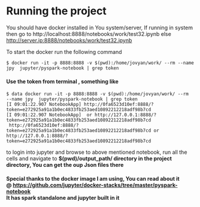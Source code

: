 
# Running the project  
You should have docker installed in You system/server, If running in system then go to http://localhost:8888/notebooks/work/test32.ipynb else http://server.ip:8888/notebooks/work/test32.ipynb  
  
To start the docker run the following command  
````
$ docker run -it -p 8888:8888 -v $(pwd):/home/jovyan/work/ --rm --name jpy  jupyter/pyspark-notebook | grep token 
```` 
#### Use the token from terminal , something like 
````  
$ data docker run -it -p 8888:8888 -v $(pwd):/home/jovyan/work/ --rm  --name jpy  jupyter/pyspark-notebook | grep token  
[I 09:01:22.907 NotebookApp] http://0fa6523d10ef:8888/?token=e272925a91a1b0ec4833fb253aed10892212218adf98b7cd  
[I 09:01:22.907 NotebookApp]  or http://127.0.0.1:8888/?token=e272925a91a1b0ec4833fb253aed10892212218adf98b7cd  
 http://0fa6523d10ef:8888/?token=e272925a91a1b0ec4833fb253aed10892212218adf98b7cd or http://127.0.0.1:8888/?token=e272925a91a1b0ec4833fb253aed10892212218adf98b7cd
 ````  
 to login into jupyter and browse to above mentioned notebook, run all the cells and navigate to <b>$(pwd)/output_path/<b> directory in the project directory, You can get the oup Json files there  
  
#### Special thanks to the docker image I am using, You can read about it <br>@ https://github.com/jupyter/docker-stacks/tree/master/pyspark-notebook <br>It has spark standalone and jupyter built in it
